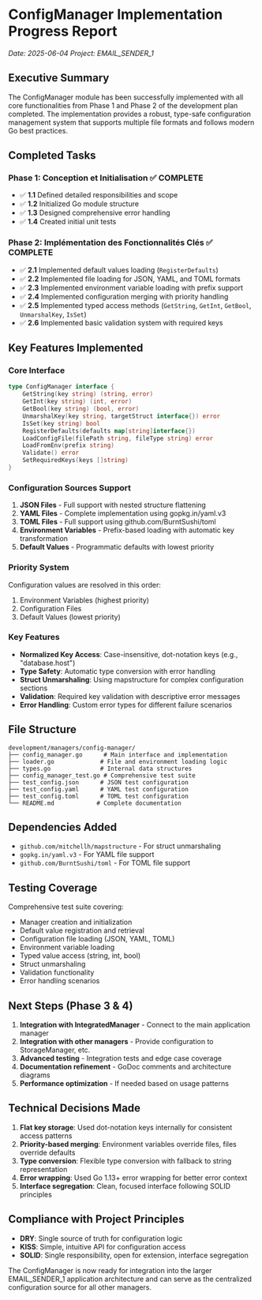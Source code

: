 # ConfigManager Implementation Progress Report
*Date: 2025-06-04*
*Project: EMAIL_SENDER_1*

## Executive Summary
The ConfigManager module has been successfully implemented with all core functionalities from Phase 1 and Phase 2 of the development plan completed. The implementation provides a robust, type-safe configuration management system that supports multiple file formats and follows modern Go best practices.

## Completed Tasks

### Phase 1: Conception et Initialisation ✅ COMPLETE
- ✅ **1.1** Defined detailed responsibilities and scope
- ✅ **1.2** Initialized Go module structure
- ✅ **1.3** Designed comprehensive error handling
- ✅ **1.4** Created initial unit tests

### Phase 2: Implémentation des Fonctionnalités Clés ✅ COMPLETE
- ✅ **2.1** Implemented default values loading (`RegisterDefaults`)
- ✅ **2.2** Implemented file loading for JSON, YAML, and TOML formats
- ✅ **2.3** Implemented environment variable loading with prefix support
- ✅ **2.4** Implemented configuration merging with priority handling
- ✅ **2.5** Implemented typed access methods (`GetString`, `GetInt`, `GetBool`, `UnmarshalKey`, `IsSet`)
- ✅ **2.6** Implemented basic validation system with required keys

## Key Features Implemented

### Core Interface
```go
type ConfigManager interface {
    GetString(key string) (string, error)
    GetInt(key string) (int, error)
    GetBool(key string) (bool, error)
    UnmarshalKey(key string, targetStruct interface{}) error
    IsSet(key string) bool
    RegisterDefaults(defaults map[string]interface{})
    LoadConfigFile(filePath string, fileType string) error
    LoadFromEnv(prefix string)
    Validate() error
    SetRequiredKeys(keys []string)
}
```

### Configuration Sources Support
1. **JSON Files** - Full support with nested structure flattening
2. **YAML Files** - Complete implementation using gopkg.in/yaml.v3
3. **TOML Files** - Full support using github.com/BurntSushi/toml
4. **Environment Variables** - Prefix-based loading with automatic key transformation
5. **Default Values** - Programmatic defaults with lowest priority

### Priority System
Configuration values are resolved in this order:
1. Environment Variables (highest priority)
2. Configuration Files 
3. Default Values (lowest priority)

### Key Features
- **Normalized Key Access**: Case-insensitive, dot-notation keys (e.g., "database.host")
- **Type Safety**: Automatic type conversion with error handling
- **Struct Unmarshaling**: Using mapstructure for complex configuration sections
- **Validation**: Required key validation with descriptive error messages
- **Error Handling**: Custom error types for different failure scenarios

## File Structure
```
development/managers/config-manager/
├── config_manager.go      # Main interface and implementation
├── loader.go             # File and environment loading logic
├── types.go              # Internal data structures
├── config_manager_test.go # Comprehensive test suite
├── test_config.json      # JSON test configuration
├── test_config.yaml      # YAML test configuration
├── test_config.toml      # TOML test configuration
└── README.md            # Complete documentation
```

## Dependencies Added
- `github.com/mitchellh/mapstructure` - For struct unmarshaling
- `gopkg.in/yaml.v3` - For YAML file support
- `github.com/BurntSushi/toml` - For TOML file support

## Testing Coverage
Comprehensive test suite covering:
- Manager creation and initialization
- Default value registration and retrieval
- Configuration file loading (JSON, YAML, TOML)
- Environment variable loading
- Typed value access (string, int, bool)
- Struct unmarshaling
- Validation functionality
- Error handling scenarios

## Next Steps (Phase 3 & 4)
1. **Integration with IntegratedManager** - Connect to the main application manager
2. **Integration with other managers** - Provide configuration to StorageManager, etc.
3. **Advanced testing** - Integration tests and edge case coverage
4. **Documentation refinement** - GoDoc comments and architecture diagrams
5. **Performance optimization** - If needed based on usage patterns

## Technical Decisions Made
1. **Flat key storage**: Used dot-notation keys internally for consistent access patterns
2. **Priority-based merging**: Environment variables override files, files override defaults
3. **Type conversion**: Flexible type conversion with fallback to string representation
4. **Error wrapping**: Used Go 1.13+ error wrapping for better error context
5. **Interface segregation**: Clean, focused interface following SOLID principles

## Compliance with Project Principles
- **DRY**: Single source of truth for configuration logic
- **KISS**: Simple, intuitive API for configuration access
- **SOLID**: Single responsibility, open for extension, interface segregation

The ConfigManager is now ready for integration into the larger EMAIL_SENDER_1 application architecture and can serve as the centralized configuration source for all other managers.
